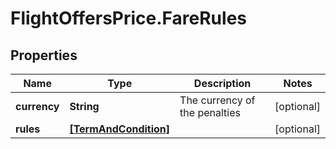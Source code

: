 # FlightOffersPrice.FareRules

## Properties

Name | Type | Description | Notes
------------ | ------------- | ------------- | -------------
**currency** | **String** | The currency of the penalties | [optional] 
**rules** | [**[TermAndCondition]**](TermAndCondition.md) |  | [optional] 



